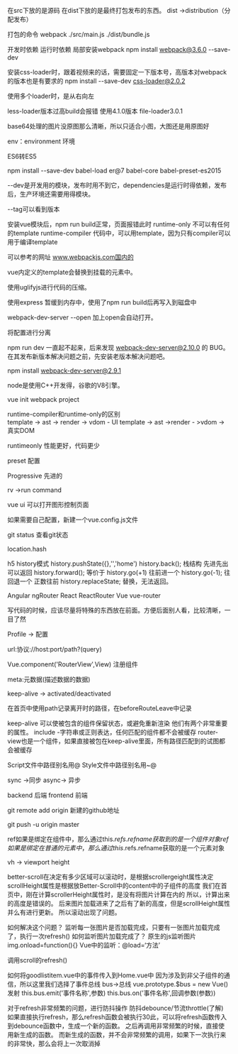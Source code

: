 在src下放的是源码
    在dist下放的是最终打包发布的东西。
    dist ->distribution（分配发布）
   
   打包的命令 
   webpack ./src/main.js ./dist/bundle.js
   
   开发时依赖
   运行时依赖
   局部安装webpack
   npm install webpack@3.6.0 --save-dev
   
   安装css-loader时，跟着视频来的话，需要固定一下版本号，高版本对webpack的版本也是有要求的
   npm install --save-dev css-loader@2.0.2
   
   使用多个loader时，是从右向左
   
   less-loader版本过高build会报错 使用4.1.0版本
   file-loader3.0.1
   
   base64处理的图片没原图那么清晰，所以只适合小图，大图还是用原图好
   
   env：environment 环境
   
   ES6转ES5
   
   npm install --save-dev babel-load
   er@7 babel-core babel-preset-es2015
    
   --dev是开发用的模块，发布时用不到它，dependencies是运行时得依赖，发布后，生产环境还需要用得模块。
   
   --tag可以看到版本
   
   安装vue模块后，npm run build正常，页面报错此时
   runtime-only 不可以有任何的template
   runtime-compiler 代码中，可以用template，因为只有compiler可以用于编译template
   
   可以参考的网址
   www.webpackjs.com国内的   
   
   vue内定义的template会替换到挂载的元素中。
   
   使用uglifyjs进行代码的压缩。
   
   使用express 暂缓到内存中，使用了npm run build后再写入到磁盘中
   
   webpack-dev-server  --open 加上open会自动打开。
   
   将配置进行分离
   
   npm run dev 一直起不起来，后来发现 webpack-dev-server@2.10.0 的 BUG。在其发布新版本解决问题之前，先安装老版本解决问题吧。
   
   npm install webpack-dev-server@2.9.1
   
   node是使用C++开发得，谷歌的V8引擎。
   
   vue init webpack project
   
runtime-compiler和runtime-only的区别   
   template -> ast -> render -> vdom - UI
   template -> ast ->render - >vdom ->真实DOM
   
   runtimeonly 性能更好，代码更少
   
   preset 配置
   
   Progressive  先进的
   
   rv ->run command
   
   vue ui 可以打开图形控制页面
   
   如果需要自己配置，新建一个vue.config.js文件
   
   git status 查看git状态
   
   location.hash 
   
   h5 history模式  history.pushState({},'','home')
   history.back(); 栈结构 先进先出 可以返回
   history.forward(); 等价于 history.go(+1) 往前进一个
   history.go(-1); 往回退一个 正数往前
   history.replaceState; 替换，无法返回。
   
   Angular ngRouter React ReactRouter Vue vue-router
   
   写代码的时候，应该尽量将特殊的东西放在前面。方便后面别人看，比较清晰，一目了然
   
   Profile -> 配置
   
   url:协议://host:port/path?(query)
   
   Vue.component('RouterView',View) 注册组件
   
   meta:元数据(描述数据的数据)
   
   keep-alive -> activated/deactivated
   
   在首页中使用path记录离开时的路径，在beforeRouteLeave中记录 
   
   keep-alive 可以使被包含的组件保留状态，或避免重新渲染
   他们有两个非常重要的属性。
   include -字符串或正则表达，任何匹配的组件都不会被缓存
   router-view也是一个组件，如果直接被包在keep-alive里面，所有路径匹配到的试图都会被缓存
  
   Script文件中路径别名用@ Style文件中路径别名用~@
   
   sync ->同步 async-> 异步
   
   backend 后端 frontend 前端
   
   git remote add origin 新建的github地址
   
   git push -u origin master
   
   ref如果是绑定在组件中，那么通过this.$refs.refname获取到的是一个组件对象
   ref如果是绑定在普通的元素中，那么通过this.$refs.refname获取的是一个元素对象
   
   vh -> viewport height

   better-scroll在决定有多少区域可以滚动时，是根据scrollergeight属性决定
   scrollHeight属性是根据放Better-Scroll中的content中的子组件的高度
   我们在首页中，刚在计算scrollerHeight属性时，是没有将图片计算在内的
   所以，计算出来的高度是错误的。
   后来图片加载进来了之后有了新的高度，但是scrollHeight属性并么有进行更新。
   所以滚动出现了问题。
   
   如何解决这个问题？
   监听每一张图片是否加载完成，只要有一张图片加载完成了，执行一次refresh()
   如何监听图片加载完成了？
   原生的js监听图片img.onload=function(){}
   Vue中的监听：@load=‘方法’
   
   调用scroll的refresh()
   
   如何将goodlistitem.vue中的事件传入到Home.vue中
   因为涉及到非父子组件的通信，所以这里我们选择了事件总线
   bus->总线
   vue.prototype.$bus = new Vue()
   发射
   this.bus.emit('事件名称',参数)
   this.bus.on('事件名称',回调参数(参数))
   
   对于refresh非常频繁的问题，进行防抖操作
   防抖debounce/节流throttle(了解)
   如果直接执行refresh，那么refresh函数会被执行30此，可以将refresh函数传入到debounce函数中，生成一个新的函数。
   之后再调用非常频繁的时候，直接使用新生成的函数。
   而新生成的函数，并不会非常频繁的调用，如果下一次执行来的非常快，那么会将上一次取消掉
